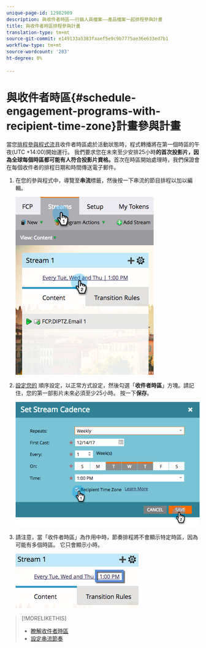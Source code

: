 ```yaml
---
unique-page-id: 12982909
description: 與收件者時區——行銷人員檔案——產品檔案一起排程參與計畫
title: 與收件者時區排程參與計畫
translation-type: tm+mt
source-git-commit: e149133a5383faaef5e9c9b7775ae36e633ed7b1
workflow-type: tm+mt
source-wordcount: '203'
ht-degree: 0%

---
```



# 與收件者時區{#schedule-engagement-programs-with-recipient-time-zone}計畫參與計畫

當您[排程參與程式流](https://docs.marketo.com/display/DOCS/Schedule+Engagement+Programs+for+Recipient+Time+Zones)且收件者時區處於活動狀態時，程式轉播將在第一個時區的午夜(UTC +14:00)開始運行。 我們要求您在未來至少安排25小時&#x200B;**的首次投影片，因為全球每個時區都可能有人符合投影片資格。**&#x200B;首次在時區開始處理時，我們保證會在每個收件者的排程日期和時間傳送電子郵件。

1. 在您的參與程式中，導覽至&#x200B;**串流**&#x200B;標籤，然後按一下串流的節目排程以加以編輯。

   ![](assets/image2017-12-5-13-3a36-3a21.png)

1. [設定您的](../../../../../product-docs/email-marketing/drip-nurturing/engagement-program-streams/set-stream-cadence.md) 順序設定，以正常方式設定，然後勾選「**收件者時區**」方塊。請記住，您的第一部影片未來必須至少25小時。 按一下&#x200B;**保存**。

   ![](assets/image2017-12-5-13-3a50-3a32.png)

1. 請注意，當「收件者時區」為作用中時，節奏排程將不會顯示特定時區，因為可能有多個時區。 它只會顯示小時。

   ![](assets/image2017-12-5-13-3a56-3a21.png)

>[!MORELIKETHIS]
>
>* [瞭解收件者時區](../../../../../product-docs/email-marketing/email-programs/email-program-actions/scheduling-with-recipient-time-zone/understanding-recipient-time-zone.md)
>* [設定串流節奏](../../../../../product-docs/email-marketing/drip-nurturing/engagement-program-streams/set-stream-cadence.md)

>




